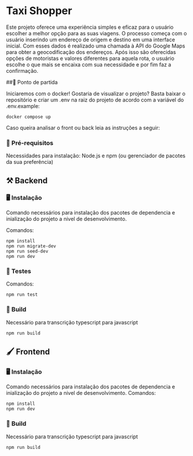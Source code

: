 # Taxi Shopper

Este projeto oferece uma experiência simples e eficaz para o usuário escolher a melhor opção para as suas viagens. O processo começa com o usuário inserindo um endereço de origem e destino em uma interface inicial. Com esses dados é realizado uma chamada à API do Google Maps para obter a geocodificação dos endereços. Após isso são oferecidas opções de motoristas e valores diferentes para aquela rota, o usuário escolhe o que mais se encaixa com sua necessidade e por fim faz a confirmação.

##🎢 Ponto de partida

Iniciaremos com o docker!
Gostaria de visualizar o projeto? 
Basta baixar o repositório e criar um .env na raiz do projeto de acordo com a variável do .env.example:
```
docker compose up
```

Caso queira analisar o front ou back leia as instruções a seguir:

### 📄 Pré-requisitos 
Necessidades para instalação:
Node.js e npm (ou gerenciador de pacotes da sua preferência)


## ⚒️ Backend

### 🖥️ Instalação
Comando necessários para instalação dos pacotes de dependencia e inialização do projeto a nivel de desenvolvimento.

Comandos:
```
npm install 
npm run migrate-dev
npm run seed-dev
npm run dev
```

### 🧪 Testes

Comandos: 

```
npm run test
```
### 🔨 Build
Necessário para transcrição typescript para javascript
```
npm run build
```


## 🖌️ Frontend


### 🖥️ Instalação 
Comando necessários para instalação dos pacotes de dependencia e inialização do projeto a nivel de desenvolvimento.
Comandos:
```
npm install 
npm run dev
```

### 🔨 Build
Necessário para transcrição typescript para javascript
```
npm run build
```
